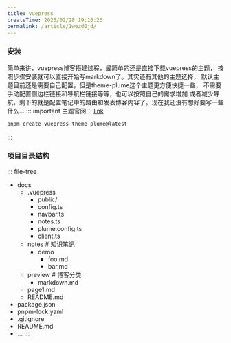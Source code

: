 ```yaml
---
title: vuepress
createTime: 2025/02/28 19:16:26
permalink: /article/1wezd0jd/
---
```


### 安装 
简单来讲，vuepress博客搭建过程，最简单的还是直接下载vuepress的主题，
按照步骤安装就可以直接开始写markdown了。其实还有其他的主题选择，
    默认主题目前还是需要自己配置，但是theme-plume这个主题更方便快捷一些，
    不需要手动配置侧边栏链接和导航栏链接等等，也可以按照自己的需求增加
    或者减少导航，剩下的就是配置笔记中的路由和发表博客内容了。现在我还没有想好要写一些什么...
::: important 
主题官网： [link](https://theme-plume.vuejs.press/) 
```js
pnpm create vuepress-theme-plume@latest
```
:::

### 项目目录结构
::: file-tree
- docs
  - .vuepress
    - public/
    - config.ts
    - navbar.ts
    - notes.ts
    - plume.config.ts
    - client.ts
  - notes # 知识笔记
    - demo
      - foo.md
      - bar.md
  - preview # 博客分类
    - markdown.md     
  - page1.md
  - README.md
- package.json
- pnpm-lock.yaml
- .gitignore
- README.md
- …
:::